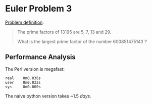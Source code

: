 Euler Problem 3
================

[Problem definition](http://projecteuler.net/problem=3):

> The prime factors of 13195 are 5, 7, 13 and 29.
>
> What is the largest prime factor of the number 600851475143 ?

Performance Analysis
--------------------

The Perl version is megafast:

	real    0m0.036s
	user    0m0.032s
	sys     0m0.000s

The naive python version takes ~1.5 *days*.
